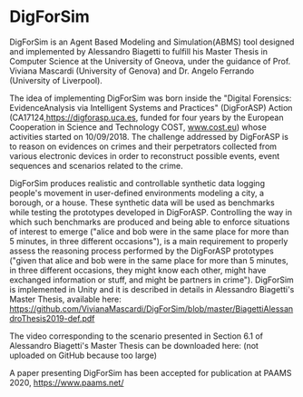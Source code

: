 # DigForSim

DigForSim is an Agent Based Modeling and Simulation(ABMS) tool designed and implemented by Alessandro Biagetti to fulfill his Master Thesis in Computer Science at the University of Gneova, under the guidance of Prof. Viviana Mascardi (University of Genova) and Dr. Angelo Ferrando (University of Liverpool). 

The idea of implementing DigForSim was born inside the "Digital Forensics: EvidenceAnalysis via Intelligent Systems and Practices" (DigForASP) Action (CA17124,https://digforasp.uca.es, funded for four years by the European Cooperation in Science and Technology COST, www.cost.eu) whose activities started on 10/09/2018. The challenge addressed by DigForASP is to reason  on  evidences  on  crimes  and  their  perpetrators  collected  from  various  electronic devices in order to reconstruct possible events, event sequences and scenarios related to the crime.

DigForSim produces realistic and controllable synthetic data logging people's movement in user-defined environments modeling a city, a borough, or a house. These synthetic data will be used as benchmarks while testing the prototypes developed in DigForASP. Controlling the way in which such benchmarks are produced and being able to enforce situations of interest to emerge ("alice and bob were in the same place for more than 5 minutes, in three different occasions"), is a main requirement to properly assess the reasoning process performed by the DigForASP prototypes ("given that alice and bob were in the same place for more than 5 minutes, in three different occasions, they might know each other, might have exchanged information or stuff, and might be partners in crime"). DigForSim is implemented in Unity and it is described in details in Alessandro Biagetti's Master Thesis, available here: https://github.com/VivianaMascardi/DigForSim/blob/master/BiagettiAlessandroThesis2019-def.pdf

The video corresponding to the scenario presented in Section 6.1 of Alessandro Biagetti's Master Thesis can be downloaded here: 
(not uploaded on GitHub because too large)

A paper presenting DigForSim has been accepted for publication at PAAMS 2020, https://www.paams.net/



